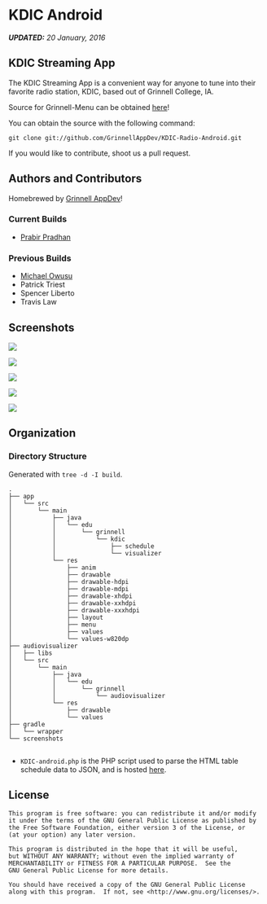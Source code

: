 # KDIC Android


*__UPDATED:__ 20 January, 2016*

## KDIC Streaming App

The KDIC Streaming App is a convenient way for anyone to tune into their
favorite radio station, KDIC, based out of Grinnell College, IA.

Source for Grinnell-Menu can be obtained [here](https://github.com/GrinnellAppDev/KDIC-Radio-Android)!

You can obtain the source with the following command:
```shell
git clone git://github.com/GrinnellAppDev/KDIC-Radio-Android.git
```

If you would like to contribute, shoot us a pull request.  


## Authors and Contributors

Homebrewed by [Grinnell AppDev](http://appdev.grinnell.edu/)!

### Current Builds

- [Prabir Pradhan](https://github.com/prabirmsp)

### Previous Builds

- [Michael Owusu](https://github.com/mkowusu)
- Patrick Triest
- Spencer Liberto
- Travis Law

## Screenshots

![](screenshots/1.png)

![](screenshots/2.png)

![](screenshots/3.png)

![](screenshots/4.png)

![](screenshots/5.png)

## Organization

### Directory Structure

Generated with `tree -d -I build`.
```
.
├── app
│   └── src
│       └── main
│           ├── java
│           │   └── edu
│           │       └── grinnell
│           │           └── kdic
│           │               ├── schedule
│           │               └── visualizer
│           └── res
│               ├── anim
│               ├── drawable
│               ├── drawable-hdpi
│               ├── drawable-mdpi
│               ├── drawable-xhdpi
│               ├── drawable-xxhdpi
│               ├── drawable-xxxhdpi
│               ├── layout
│               ├── menu
│               ├── values
│               └── values-w820dp
├── audiovisualizer
│   ├── libs
│   └── src
│       └── main
│           ├── java
│           │   └── edu
│           │       └── grinnell
│           │           └── audiovisualizer
│           └── res
│               ├── drawable
│               └── values
├── gradle
│   └── wrapper
└── screenshots


```
- `KDIC-android.php` is the PHP script used to parse the HTML table schedule data to JSON, and is hosted [here]().


## License
```
This program is free software: you can redistribute it and/or modify
it under the terms of the GNU General Public License as published by
the Free Software Foundation, either version 3 of the License, or
(at your option) any later version.

This program is distributed in the hope that it will be useful,
but WITHOUT ANY WARRANTY; without even the implied warranty of
MERCHANTABILITY or FITNESS FOR A PARTICULAR PURPOSE.  See the
GNU General Public License for more details.

You should have received a copy of the GNU General Public License
along with this program.  If not, see <http://www.gnu.org/licenses/>.
```
